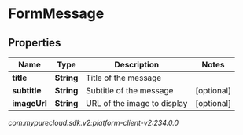 # FormMessage


## Properties

| Name | Type | Description | Notes |
| ------------ | ------------- | ------------- | ------------- |
| **title** | **String** | Title of the message |  |
| **subtitle** | **String** | Subtitle of the message |  [optional] |
| **imageUrl** | **String** | URL of the image to display |  [optional] |




_com.mypurecloud.sdk.v2:platform-client-v2:234.0.0_
